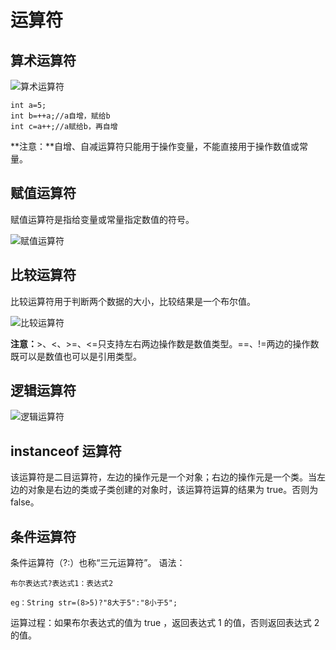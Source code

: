 # 运算符
## 算术运算符
![算术运算符](http://opshmdbwb.bkt.clouddn.com/%E7%AE%97%E6%9C%AF%E8%BF%90%E7%AE%97%E7%AC%A6.jpg "算术运算符")

    int a=5;
    int b=++a;//a自增，赋给b
    int c=a++;//a赋给b，再自增

**注意：**自增、自减运算符只能用于操作变量，不能直接用于操作数值或常量。

## 赋值运算符
赋值运算符是指给变量或常量指定数值的符号。

![赋值运算符](http://opshmdbwb.bkt.clouddn.com/%E8%B5%8B%E5%80%BC%E8%BF%90%E7%AE%97%E7%AC%A6.jpg)

## 比较运算符
比较运算符用于判断两个数据的大小，比较结果是一个布尔值。

![比较运算符](http://opshmdbwb.bkt.clouddn.com/%E6%AF%94%E8%BE%83%E8%BF%90%E7%AE%97%E7%AC%A6.jpg)

**注意：**>、<、>=、<=只支持左右两边操作数是数值类型。==、!=两边的操作数既可以是数值也可以是引用类型。

## 逻辑运算符

![逻辑运算符](http://opshmdbwb.bkt.clouddn.com/%E9%80%BB%E8%BE%91%E8%BF%90%E7%AE%97%E7%AC%A6.jpg)

## instanceof 运算符
该运算符是二目运算符，左边的操作元是一个对象；右边的操作元是一个类。当左边的对象是右边的类或子类创建的对象时，该运算符运算的结果为 true。否则为 false。

## 条件运算符
条件运算符（?:）也称“三元运算符”。
语法：

    布尔表达式?表达式1：表达式2

    eg：String str=(8>5)?"8大于5":"8小于5";

运算过程：如果布尔表达式的值为 true ，返回表达式 1 的值，否则返回表达式 2 的值。
